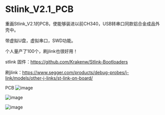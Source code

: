 # Stlink_V2.1_PCB

重画Stlink_V2.1的PCB，使能够装进以前CH340，USB转串口同款铝合金成品外壳中。

带虚拟U盘，虚拟串口，SWD功能。

个人量产了100个，刷jlink也很好用！

stlink 固件：https://github.com/Krakenw/Stlink-Bootloaders

刷jlink：https://www.segger.com/products/debug-probes/j-link/models/other-j-links/st-link-on-board/


 PCB
  ![image](https://github.com/leiyitan/Stlink_V2.1_PCB/blob/master/Docs/Top_Layer.png)
  
  ![image](https://github.com/leiyitan/Stlink_V2.1_PCB/blob/master/Docs/toplayer.png)
   
  ![image](https://github.com/leiyitan/Stlink_V2.1_PCB/blob/master/Docs/bottomlayer.png)
